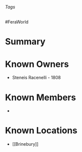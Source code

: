 ###### Tags

#FeraWorld
# Summary

# Known Owners
- Steneis Racenelli - 1808

# Known Members
- 
# Known Locations
- [[Brinebury]]